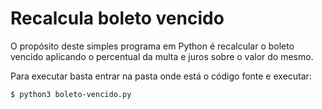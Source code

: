 # Recalcula boleto vencido

O propósito deste simples programa em Python é recalcular o boleto vencido aplicando o percentual da multa e juros sobre o valor do mesmo.

Para executar basta entrar na pasta onde está o código fonte e executar:

```
$ python3 boleto-vencido.py
```
